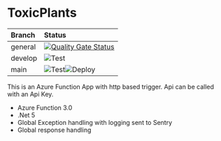 # ToxicPlants
 
| Branch | Status |   
| :--- | :--- |
| general |  [![Quality Gate Status](https://sonarcloud.io/api/project_badges/measure?project=Animundo_ToxicPlants&metric=alert_status)](https://sonarcloud.io/summary/new_code?id=Animundo_ToxicPlants) | 
| develop  | ![Test](https://github.com/animundo/ToxicPlants/actions/workflows/DotNetTest.yml/badge.svg?branch=develop)  |
| main  | ![Test](https://github.com/animundo/ToxicPlants/actions/workflows/DotNetTest.yml/badge.svg?branch=main)![Deploy](https://github.com/animundo/ToxicPlants/actions/workflows/DotNetAzurePublish.yml/badge.svg?branch=main)|

This is an Azure Function App with http based trigger. Api can be called with an Api Key.   

- Azure Function 3.0
- .Net 5
- Global Exception handling with logging sent to Sentry
- Global response handling
